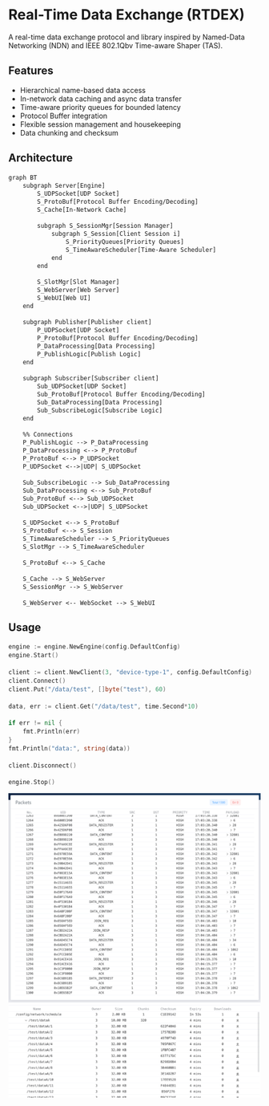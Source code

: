 # Real-Time Data Exchange (RTDEX)

A real-time data exchange protocol and library inspired by Named-Data Networking (NDN) and IEEE 802.1Qbv Time-aware Shaper (TAS).

## Features

- Hierarchical name-based data access
- In-network data caching and async data transfer
- Time-aware priority queues for bounded latency
- Protocol Buffer integration
- Flexible session management and housekeeping
- Data chunking and checksum

## Architecture

```mermaid
graph BT
    subgraph Server[Engine]
        S_UDPSocket[UDP Socket]
        S_ProtoBuf[Protocol Buffer Encoding/Decoding]
        S_Cache[In-Network Cache]

        subgraph S_SessionMgr[Session Manager]
            subgraph S_Session[Client Session i]
                S_PriorityQueues[Priority Queues]
                S_TimeAwareScheduler[Time-Aware Scheduler]
            end
        end

        S_SlotMgr[Slot Manager]
        S_WebServer[Web Server]
        S_WebUI[Web UI]
    end

    subgraph Publisher[Publisher client]
        P_UDPSocket[UDP Socket]
        P_ProtoBuf[Protocol Buffer Encoding/Decoding]
        P_DataProcessing[Data Processing]
        P_PublishLogic[Publish Logic]
    end

    subgraph Subscriber[Subscriber client]
        Sub_UDPSocket[UDP Socket]
        Sub_ProtoBuf[Protocol Buffer Encoding/Decoding]
        Sub_DataProcessing[Data Processing]
        Sub_SubscribeLogic[Subscribe Logic]
    end

    %% Connections
    P_PublishLogic --> P_DataProcessing
    P_DataProcessing <--> P_ProtoBuf
    P_ProtoBuf <--> P_UDPSocket
    P_UDPSocket <-->|UDP| S_UDPSocket

    Sub_SubscribeLogic --> Sub_DataProcessing
    Sub_DataProcessing <--> Sub_ProtoBuf
    Sub_ProtoBuf <--> Sub_UDPSocket
    Sub_UDPSocket <-->|UDP| S_UDPSocket

    S_UDPSocket <--> S_ProtoBuf
    S_ProtoBuf <--> S_Session
    S_TimeAwareScheduler --> S_PriorityQueues
    S_SlotMgr --> S_TimeAwareScheduler

    S_ProtoBuf <--> S_Cache

    S_Cache --> S_WebServer
    S_SessionMgr --> S_WebServer

    S_WebServer <-- WebSocket --> S_WebUI
```

## Usage

```go
engine := engine.NewEngine(config.DefaultConfig)
engine.Start()

client := client.NewClient(3, "device-type-1", config.DefaultConfig)
client.Connect()
client.Put("/data/test", []byte("test"), 60)

data, err := client.Get("/data/test", time.Second*10)

if err != nil {
    fmt.Println(err)
}
fmt.Println("data:", string(data))

client.Disconnect()

engine.Stop()
```

![packets](./screenshot-packets.png)
![cache](./screenshot-data.png)
